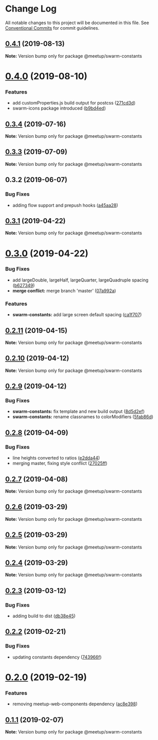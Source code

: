 # Change Log

All notable changes to this project will be documented in this file.
See [Conventional Commits](https://conventionalcommits.org) for commit guidelines.

## [0.4.1](https://github.com/meetup/swarm-ui/compare/@meetup/swarm-constants@0.4.0...@meetup/swarm-constants@0.4.1) (2019-08-13)

**Note:** Version bump only for package @meetup/swarm-constants





# [0.4.0](https://github.com/meetup/swarm-ui/compare/@meetup/swarm-constants@0.3.4...@meetup/swarm-constants@0.4.0) (2019-08-10)


### Features

* add customProperties.js build output for postcss ([271cd3d](https://github.com/meetup/swarm-ui/commit/271cd3d))
* swarm-icons package introduced ([b9bd4ed](https://github.com/meetup/swarm-ui/commit/b9bd4ed))





## [0.3.4](https://github.com/meetup/swarm-ui/compare/@meetup/swarm-constants@0.3.3...@meetup/swarm-constants@0.3.4) (2019-07-16)

**Note:** Version bump only for package @meetup/swarm-constants





## [0.3.3](https://github.com/meetup/swarm-ui/compare/@meetup/swarm-constants@0.3.2...@meetup/swarm-constants@0.3.3) (2019-07-09)

**Note:** Version bump only for package @meetup/swarm-constants





## 0.3.2 (2019-06-07)


### Bug Fixes

* adding flow support and prepush hooks ([a45aa28](https://github.com/meetup/swarm-ui/commit/a45aa28))





## [0.3.1](https://github.com/meetup/swarm-ui/compare/@meetup/swarm-constants@0.3.0...@meetup/swarm-constants@0.3.1) (2019-04-22)

**Note:** Version bump only for package @meetup/swarm-constants





# [0.3.0](https://github.com/meetup/swarm-ui/compare/@meetup/swarm-constants@0.2.11...@meetup/swarm-constants@0.3.0) (2019-04-22)


### Bug Fixes

* add largeDouble, largeHalf, largeQuarter, largeQuadruple spacing ([b627349](https://github.com/meetup/swarm-ui/commit/b627349))
* **merge conflict:** merge branch 'master' ([07a992a](https://github.com/meetup/swarm-ui/commit/07a992a))


### Features

* **swarm-constants:** add large screen default spacing ([ca1f707](https://github.com/meetup/swarm-ui/commit/ca1f707))





## [0.2.11](https://github.com/meetup/swarm-ui/compare/@meetup/swarm-constants@0.2.10...@meetup/swarm-constants@0.2.11) (2019-04-15)

**Note:** Version bump only for package @meetup/swarm-constants





## [0.2.10](https://github.com/meetup/swarm-ui/compare/@meetup/swarm-constants@0.2.9...@meetup/swarm-constants@0.2.10) (2019-04-12)

**Note:** Version bump only for package @meetup/swarm-constants





## [0.2.9](https://github.com/meetup/swarm-ui/compare/@meetup/swarm-constants@0.2.8...@meetup/swarm-constants@0.2.9) (2019-04-12)


### Bug Fixes

* **swarm-constants:** fix template and new build output ([8d5d2ef](https://github.com/meetup/swarm-ui/commit/8d5d2ef))
* **swarm-constants:** rename classnames to colorModifiers ([5fab86d](https://github.com/meetup/swarm-ui/commit/5fab86d))





## [0.2.8](https://github.com/meetup/swarm-ui/compare/@meetup/swarm-constants@0.2.7...@meetup/swarm-constants@0.2.8) (2019-04-09)


### Bug Fixes

* line heights converted to ratios ([e2dda44](https://github.com/meetup/swarm-ui/commit/e2dda44))
* merging master, fixing style conflict ([27025ff](https://github.com/meetup/swarm-ui/commit/27025ff))





## [0.2.7](https://github.com/meetup/swarm-ui/compare/@meetup/swarm-constants@0.2.6...@meetup/swarm-constants@0.2.7) (2019-04-08)

**Note:** Version bump only for package @meetup/swarm-constants





## [0.2.6](https://github.com/meetup/swarm-ui/compare/@meetup/swarm-constants@0.2.5...@meetup/swarm-constants@0.2.6) (2019-03-29)

**Note:** Version bump only for package @meetup/swarm-constants





## [0.2.5](https://github.com/meetup/swarm-ui/compare/@meetup/swarm-constants@0.2.4...@meetup/swarm-constants@0.2.5) (2019-03-29)

**Note:** Version bump only for package @meetup/swarm-constants





## [0.2.4](https://github.com/meetup/swarm-ui/compare/@meetup/swarm-constants@0.2.3...@meetup/swarm-constants@0.2.4) (2019-03-29)

**Note:** Version bump only for package @meetup/swarm-constants





## [0.2.3](https://github.com/meetup/swarm-ui/compare/@meetup/swarm-constants@0.2.2...@meetup/swarm-constants@0.2.3) (2019-03-12)


### Bug Fixes

* adding build to dist ([db38e45](https://github.com/meetup/swarm-ui/commit/db38e45))





## [0.2.2](https://github.com/meetup/swarm-ui/compare/@meetup/swarm-constants@0.2.0...@meetup/swarm-constants@0.2.2) (2019-02-21)


### Bug Fixes

* updating constants dependency ([743966f](https://github.com/meetup/swarm-ui/commit/743966f))





# [0.2.0](https://github.com/meetup/swarm-ui/compare/@meetup/swarm-constants@0.1.1...@meetup/swarm-constants@0.2.0) (2019-02-19)


### Features

* removing meetup-web-components dependency ([ac8e398](https://github.com/meetup/swarm-ui/commit/ac8e398))





## [0.1.1](https://github.com/meetup/swarm-ui/compare/@meetup/swarm-constants@0.1.0...@meetup/swarm-constants@0.1.1) (2019-02-07)

**Note:** Version bump only for package @meetup/swarm-constants
